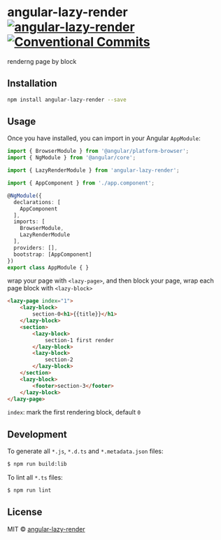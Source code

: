 # angular-lazy-render [![angular-lazy-render](https://img.shields.io/npm/v/angular-lazy-render.svg)](https://www.npmjs.com/package/angular-lazy-render) [![Conventional Commits](https://img.shields.io/badge/Conventional%20Commits-1.0.0-yellow.svg)](https://conventionalcommits.org)


renderng page by block

## Installation

```bash
npm install angular-lazy-render --save
```

## Usage

Once you have installed, you can import in your Angular `AppModule`:

```typescript
import { BrowserModule } from '@angular/platform-browser';
import { NgModule } from '@angular/core';

import { LazyRenderModule } from 'angular-lazy-render';

import { AppComponent } from './app.component';

@NgModule({
  declarations: [
    AppComponent
  ],
  imports: [
    BrowserModule,
    LazyRenderModule
  ],
  providers: [],
  bootstrap: [AppComponent]
})
export class AppModule { }
```


wrap your page with `<lazy-page>`, and then block your page, wrap each page block with `<lazy-block>`


```html
<lazy-page index="1">
    <lazy-block>
        section-0<h1>{{title}}</h1>
    </lazy-block>
    <section>
        <lazy-block>
            section-1 first render
        </lazy-block>
        <lazy-block>
            section-2
        </lazy-block>
    </section>
    <lazy-block>
        <footer>section-3</footer>
    </lazy-block>
</lazy-page>
```

`index`: mark the first rendering block, default `0`

## Development

To generate all `*.js`, `*.d.ts` and `*.metadata.json` files:

```bash
$ npm run build:lib
```

To lint all `*.ts` files:

```bash
$ npm run lint
```

## License

MIT © [angular-lazy-render](mailto:yhz1219@gmail.com)